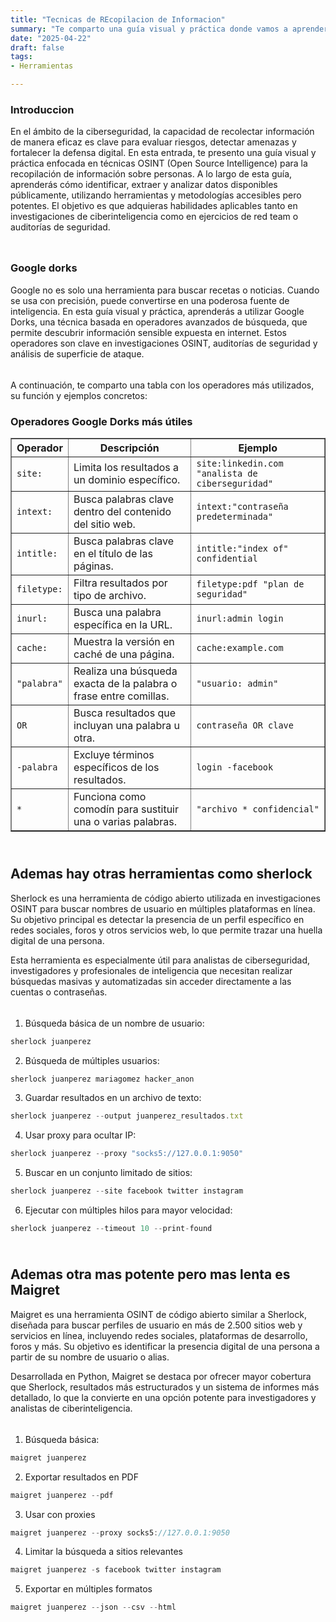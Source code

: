 ```yaml
---
title: "Tecnicas de REcopilacion de Informacion"
summary: "Te comparto una guía visual y práctica donde vamos a aprender a recopilar informacion de personas conm OSINT"
date: "2025-04-22"
draft: false
tags:
- Herramientas

---
```


### Introduccion

En el ámbito de la ciberseguridad, la capacidad de recolectar información de manera eficaz es clave para evaluar riesgos, detectar amenazas y fortalecer la defensa digital. En esta entrada, te presento una guía visual y práctica enfocada en técnicas OSINT (Open Source Intelligence) para la recopilación de información sobre personas. A lo largo de esta guía, aprenderás cómo identificar, extraer y analizar datos disponibles públicamente, utilizando herramientas y metodologías accesibles pero potentes. El objetivo es que adquieras habilidades aplicables tanto en investigaciones de ciberinteligencia como en ejercicios de red team o auditorías de seguridad.

<div style="height: 10px;"></div>

### Google dorks

Google no es solo una herramienta para buscar recetas o noticias. Cuando se usa con precisión, puede convertirse en una poderosa fuente de inteligencia. En esta guía visual y práctica, aprenderás a utilizar Google Dorks, una técnica basada en operadores avanzados de búsqueda, que permite descubrir información sensible expuesta en internet. Estos operadores son clave en investigaciones OSINT, auditorías de seguridad y análisis de superficie de ataque.

<div style="height: 5px;"></div>

A continuación, te comparto una tabla con los operadores más utilizados, su función y ejemplos concretos:
<h3>Operadores Google Dorks más útiles</h3>
<table border="1" cellpadding="8" cellspacing="0">
  <thead>
    <tr>
      <th>Operador</th>
      <th>Descripción</th>
      <th>Ejemplo</th>
    </tr>
  </thead>
  <tbody>
    <tr>
      <td><code>site:</code></td>
      <td>Limita los resultados a un dominio específico.</td>
      <td><code>site:linkedin.com "analista de ciberseguridad"</code></td>
    </tr>
    <tr>
      <td><code>intext:</code></td>
      <td>Busca palabras clave dentro del contenido del sitio web.</td>
      <td><code>intext:"contraseña predeterminada"</code></td>
    </tr>
    <tr>
      <td><code>intitle:</code></td>
      <td>Busca palabras clave en el título de las páginas.</td>
      <td><code>intitle:"index of" confidential</code></td>
    </tr>
    <tr>
      <td><code>filetype:</code></td>
      <td>Filtra resultados por tipo de archivo.</td>
      <td><code>filetype:pdf "plan de seguridad"</code></td>
    </tr>
    <tr>
      <td><code>inurl:</code></td>
      <td>Busca una palabra específica en la URL.</td>
      <td><code>inurl:admin login</code></td>
    </tr>
    <tr>
      <td><code>cache:</code></td>
      <td>Muestra la versión en caché de una página.</td>
      <td><code>cache:example.com</code></td>
    </tr>
    <tr>
      <td><code>"palabra"</code></td>
      <td>Realiza una búsqueda exacta de la palabra o frase entre comillas.</td>
      <td><code>"usuario: admin"</code></td>
    </tr>
    <tr>
      <td><code>OR</code></td>
      <td>Busca resultados que incluyan una palabra u otra.</td>
      <td><code>contraseña OR clave</code></td>
    </tr>
    <tr>
      <td><code>-palabra</code></td>
      <td>Excluye términos específicos de los resultados.</td>
      <td><code>login -facebook</code></td>
    </tr>
    <tr>
      <td><code>*</code></td>
      <td>Funciona como comodín para sustituir una o varias palabras.</td>
      <td><code>"archivo * confidencial"</code></td>
    </tr>
  </tbody>
</table>


<div style="height: 10px;"></div>

## Ademas hay otras herramientas como sherlock

Sherlock es una herramienta de código abierto utilizada en investigaciones OSINT para buscar nombres de usuario en múltiples plataformas en línea. Su objetivo principal es detectar la presencia de un perfil específico en redes sociales, foros y otros servicios web, lo que permite trazar una huella digital de una persona.

Esta herramienta es especialmente útil para analistas de ciberseguridad, investigadores y profesionales de inteligencia que necesitan realizar búsquedas masivas y automatizadas sin acceder directamente a las cuentas o contraseñas.

<div style="height: 5px;"></div>

1. Búsqueda básica de un nombre de usuario:
```js
sherlock juanperez
```

2. Búsqueda de múltiples usuarios:
```js
sherlock juanperez mariagomez hacker_anon
```

3. Guardar resultados en un archivo de texto:
```js
sherlock juanperez --output juanperez_resultados.txt
```

4. Usar proxy para ocultar IP:
```js
sherlock juanperez --proxy "socks5://127.0.0.1:9050"
```

5. Buscar en un conjunto limitado de sitios:
```js
sherlock juanperez --site facebook twitter instagram
```

6. Ejecutar con múltiples hilos para mayor velocidad:
```js
sherlock juanperez --timeout 10 --print-found
```

<div style="height: 10px;"></div>

## Ademas otra mas potente pero mas lenta es Maigret

Maigret es una herramienta OSINT de código abierto similar a Sherlock, diseñada para buscar perfiles de usuario en más de 2.500 sitios web y servicios en línea, incluyendo redes sociales, plataformas de desarrollo, foros y más. Su objetivo es identificar la presencia digital de una persona a partir de su nombre de usuario o alias.

Desarrollada en Python, Maigret se destaca por ofrecer mayor cobertura que Sherlock, resultados más estructurados y un sistema de informes más detallado, lo que la convierte en una opción potente para investigadores y analistas de ciberinteligencia.

<div style="height: 5px;"></div>

1. Búsqueda básica:
```js
maigret juanperez
```

2. Exportar resultados en PDF
```js
maigret juanperez --pdf
```

3. Usar con proxies
```js
maigret juanperez --proxy socks5://127.0.0.1:9050
```

4. Limitar la búsqueda a sitios relevantes
```js
maigret juanperez -s facebook twitter instagram
```

5. Exportar en múltiples formatos
```js
maigret juanperez --json --csv --html
```